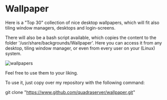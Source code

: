 # Wallpaper
Here is a "Top 30" collection of nice desktop wallpapers, which will fit also tiling window managers, desktops and login-screens.

There will also be a bash script available, which copies the content to the folder '/usr/share/backgrounds/Wallpaper'.
Here you can access it from any desktop, tiling window manager, or even from every user on your (Linux) system.
                    
![wallpapers](https://github.com/quadraserver/wallpaper/assets/57691168/6bc0ce19-5ccb-45f0-a0e9-1385cd172947)

Feel free to use them to your liking.

To use it, just copy over my repository with the following command:

git clone "https://www.github.com/quadraserver/wallpaper.git"

